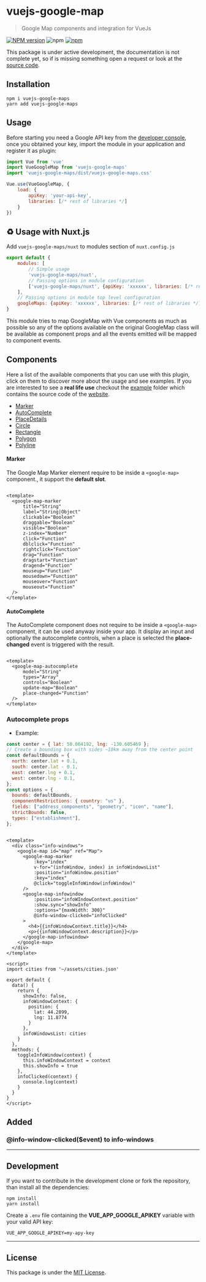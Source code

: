 # vuejs-google-map

> Google Map components and integration for VueJs

[![NPM version][npm-image]][npm-url] ![npm](https://img.shields.io/npm/dm/vuejs-google-maps?style=flat-square)
[![npm](https://img.shields.io/npm/dt/vuejs-google-maps.svg?style=flat-square)](https://npmjs.com/package/vuejs-google-maps)

This package is under active development, the documentation is not complete yet, so if is missing something open a
request or look at the [source code](https://github.com/chantouchsek/vuejs-google-map).

## Installation

```
npm i vuejs-google-maps
yarn add vuejs-google-maps
```

## Usage

Before starting you need a Google API key from the [developer console](http://console.developers.google.com/), once you
obtained your key, import the module in your application and register it as plugin:

```js
import Vue from 'vue'
import VueGoogleMap from 'vuejs-google-maps'
import 'vuejs-google-maps/dist/vuejs-google-maps.css'

Vue.use(VueGoogleMap, {
    load: {
        apiKey: 'your-api-key',
        libraries: [/* rest of libraries */]
    }
})
```

## ♻️ Usage with Nuxt.js

Add `vuejs-google-maps/nuxt` to modules section of `nuxt.config.js`

```js
export default {
    modules: [
        // Simple usage
        'vuejs-google-maps/nuxt',
        // Passing options in module configuration
        ['vuejs-google-maps/nuxt', {apiKey: 'xxxxxx', libraries: [/* rest of libraries */]}]
    ],
    // Passing options in module top level configuration
    googleMaps: {apiKey: 'xxxxxx', libraries: [/* rest of libraries */]}
}
```

This module tries to map GoogleMap with Vue components as much as possible so any of the options available on the
original GoogleMap class will be available as component props and all the events emitted will be mapped to component
events.

## Components

Here a list of the available components that you can use with this plugin, click on them to discover more about the
usage and see examples. If you are interested to see a __real life use__ checkout
the [example](https://github.com/chantouchsek/vuejs-google-maps/tree/master/demo) folder which contains the source code
of the [website](https://google-maps.chantouch.me).

* [Marker](#marker)
* [AutoComplete](#autocomplete)
* [PlaceDetails](#placedetails)
* [Circle](#circle)
* [Rectangle](#rectangle)
* [Polygon](#polygon)
* [Polyline](#polyline)

#### Marker

The Google Map Marker element require to be inside a `<google-map>` component., it support the __default slot__.

```vue

<template>
  <google-map-marker
      title="String"
      label="String|Object"
      clickable="Boolean"
      draggable="Boolean"
      visible="Boolean"
      z-index="Number"
      click="Function"
      dblclick="Function"
      rightclick="Function"
      drag="Function"
      dragstart="Function"
      dragend="Function"
      mouseup="Function"
      mousedown="Function"
      mouseover="Function"
      mouseout="Function"
  />
</template>
```

#### AutoComplete

The AutoComplete component does not require to be inside a `<google-map>` component, it can be used anyway inside your
app. It display an input and optionally the autocomplete controls, when a place is selected the __place-changed__ event
is triggered with the result.

```vue

<template>
  <google-map-autocomplete
      model="String"
      types="Array"
      controls="Boolean"
      update-map="Boolean"
      place-changed="Function"
  />
</template>
```

### Autocomplete props
 - Example:
```js
const center = { lat: 50.064192, lng: -130.605469 };
// Create a bounding box with sides ~10km away from the center point
const defaultBounds = {
  north: center.lat + 0.1,
  south: center.lat - 0.1,
  east: center.lng + 0.1,
  west: center.lng - 0.1,
};
const options = {
  bounds: defaultBounds,
  componentRestrictions: { country: "us" },
  fields: ["address_components", "geometry", "icon", "name"],
  strictBounds: false,
  types: ["establishment"],
};
```

````vue

<template>
  <div class="info-windows">
    <google-map id="map" ref="Map">
      <google-map-marker
          :key="index"
          v-for="(infoWindow, index) in infoWindowsList"
          :position="infoWindow.position"
          :key="index"
          @click="toggleInfoWindow(infoWindow)"
      />
      <google-map-infowindow
          :position="infoWIndowContext.position"
          :show.sync="showInfo"
          :options="{maxWidth: 300}"
          @info-window-clicked="infoClicked"
      >
        <h4>{{infoWindowContext.title}}</h4>
        <p>{{infoWindowContext.description}}</p>
      </google-map-infowindow>
    </google-map>
  </div>
</template>

<script>
import cities from '~/assets/cities.json'

export default {
  data() {
    return {
      showInfo: false,
      infoWindowContext: {
        position: {
          lat: 44.2899,
          lng: 11.8774
        }
      },
      infoWindowsList: cities
    }
  },
  methods: {
    toggleInfoWindow(context) {
      this.infoWIndowContext = context
      this.showInfo = true
    },
    infoClicked(context) {
      console.log(context)
    }
  }
}
</script>
````

## Added

### @info-window-clicked($event) to info-windows

---

## Development

If you want to contribute in the development clone or fork the repository, than install all the dependencies:

```
npm install
yarn install
```

Create a `.env` file containing the __VUE_APP_GOOGLE_APIKEY__ variable with your valid API key:

```env
VUE_APP_GOOGLE_APIKEY=my-apy-key
```

---

## License

This package is under the [MIT License](LICENSE).

[npm-image]: https://badge.fury.io/js/vuejs-google-maps.svg

[npm-url]: https://npmjs.org/package/vuejs-google-maps

[daviddm-image]: https://david-dm.org/chantouchsek/vuejs-google-maps.svg?theme=shields.io

[daviddm-url]: https://david-dm.org/chantouchsek/vuejs-google-maps.svg
